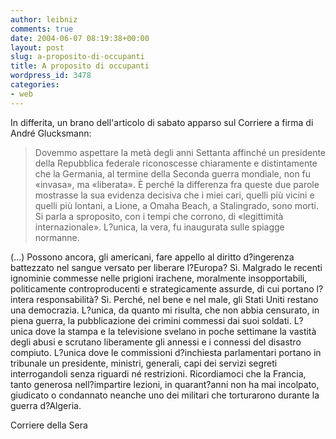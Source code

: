 ```yaml
---
author: leibniz
comments: true
date: 2004-06-07 08:19:38+00:00
layout: post
slug: a-proposito-di-occupanti
title: A proposito di occupanti
wordpress_id: 3478
categories:
- web
---
```


In differita, un brano dell'articolo di sabato apparso sul Corriere a firma di André Glucksmann: 


> Dovemmo aspettare la metà degli anni Settanta affinché un presidente della Repubblica federale riconoscesse chiaramente e distintamente che la Germania, al termine della Seconda guerra mondiale, non fu «invasa», ma «liberata». È perché la differenza fra queste due parole mostrasse la sua evidenza decisiva che i miei cari, quelli più vicini e quelli più lontani, a Lione, a Omaha Beach, a Stalingrado, sono morti. Si parla a sproposito, con i tempi che corrono, di «legittimità internazionale». L?unica, la vera, fu inaugurata sulle spiagge normanne. 

(...) Possono ancora, gli americani, fare appello al diritto d?ingerenza battezzato nel sangue versato per liberare l?Europa? Sì. Malgrado le recenti ignominie commesse nelle prigioni irachene, moralmente insopportabili, politicamente controproducenti e strategicamente assurde, di cui portano l?intera responsabilità? Sì. Perché, nel bene e nel male, gli Stati Uniti restano una democrazia. L?unica, da quanto mi risulta, che non abbia censurato, in piena guerra, la pubblicazione dei crimini commessi dai suoi soldati. L?unica dove la stampa e la televisione svelano in poche settimane la vastità degli abusi e scrutano liberamente gli annessi e i connessi del disastro compiuto. L?unica dove le commissioni d?inchiesta parlamentari portano in tribunale un presidente, ministri, generali, capi dei servizi segreti interrogandoli senza riguardi né restrizioni. Ricordiamoci che la Francia, tanto generosa nell?impartire lezioni, in quarant?anni non ha mai incolpato, giudicato o condannato neanche uno dei militari che torturarono durante la guerra d?Algeria. 


Corriere della Sera
